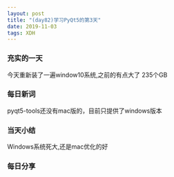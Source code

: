 ```yaml
---  
layout: post  
title: "(day82)学习PyQt5的第3天"   
date: 2019-11-03
tags: XDH    
---  
```


### 充实的一天
今天重新装了一遍window10系统,之前的有点大了
235个GB
### 每日新词
pyqt5-tools还没有mac版的，目前只提供了windows版本

### 当天小结

Windows系统死大,还是mac优化的好

### 每日分享
